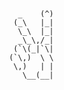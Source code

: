 ### 
       _    (^)
      (_\   |_|
       \_\  |_|
       _\_\,/_|
      (`\(_|`\|
     (`\,)  \ \
      \,)   | |      
        \__(__|
                                                                                                                                                               
                                   
<!--
**devkumararora/devkumararora** is a ✨ _special_ ✨ repository because its `README.md` (this file) appears on your GitHub profile.

Here are some ideas to get you started:

- 🔭 I’m currently working on ...
- 🌱 I’m currently learning ...
- 👯 I’m looking to collaborate on ...
- 🤔 I’m looking for help with ...
- 💬 Ask me about ...
- 📫 How to reach me: ...
- 😄 Pronouns: ...
- ⚡ Fun fact: ...
-->
